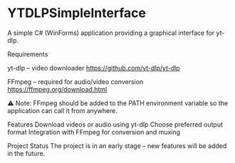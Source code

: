 # YTDLPSimpleInterface
A simple C# (WinForms) application providing a graphical interface for yt-dlp.

Requirements

yt-dlp – video downloader 
https://github.com/yt-dlp/yt-dlp

FFmpeg – required for audio/video conversion 
https://ffmpeg.org/download.html

⚠️ Note: FFmpeg should be added to the PATH environment variable so the application can call it from anywhere.

Features
Download videos or audio using yt-dlp
Choose preferred output format
Integration with FFmpeg for conversion and muxing

Project Status
The project is in an early stage – new features will be added in the future.

